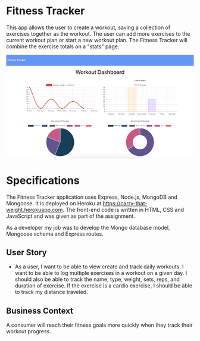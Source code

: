 # Fitness Tracker

This app allows the user to create a workout, saving a collection of exercises together as the workout.  The user can add more exercises to the current workout plan or start a new workout plan.  The Fitness Tracker will combine the exercise totals on a "stats" page. 

<img width="1000" alt="fitness stats" src="https://github.com/ngalter/fitness/blob/master/fitness.jpg">

# Specifications

The Fitness Tracker application uses Express, Node.js, MongoDB and Mongoose.  It is deployed on Heroku at https://carry-that-weight.herokuapp.com.  The front-end code is written in HTML, CSS and JavaScript and was given as part of the assignment.

As a developer my job was to develop the Mongo database model, Mongoose schema and Express routes.

## User Story

* As a user, I want to be able to view create and track daily workouts. I want to be able to log multiple exercises in a workout on a given day. I should also be able to track the name, type, weight, sets, reps, and duration of exercise. If the exercise is a cardio exercise, I should be able to track my distance traveled.

## Business Context

A consumer will reach their fitness goals more quickly when they track their workout progress.

 
